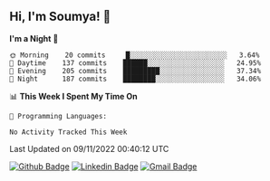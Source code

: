 ## Hi, I'm Soumya! 👋

<!--START_SECTION:waka-->
**I'm a Night 🦉** 

```text
🌞 Morning    20 commits     █░░░░░░░░░░░░░░░░░░░░░░░░   3.64% 
🌆 Daytime    137 commits    ██████░░░░░░░░░░░░░░░░░░░   24.95% 
🌃 Evening    205 commits    █████████░░░░░░░░░░░░░░░░   37.34% 
🌙 Night      187 commits    ████████░░░░░░░░░░░░░░░░░   34.06%

```


📊 **This Week I Spent My Time On** 

```text
💬 Programming Languages: 

No Activity Tracked This Week
```


 Last Updated on 09/11/2022 00:40:12 UTC
<!--END_SECTION:waka-->

[![Github Badge](https://img.shields.io/badge/-rubyruins-grey?style=for-the-badge&logo=github&logoColor=white&link=https://github.com/rubyruins/)](https://www.github.com/rubyruins/) 
[![Linkedin Badge](https://img.shields.io/badge/-Soumya%20Parekh-0072b1?style=for-the-badge&logo=Linkedin&logoColor=white&link=https://www.linkedin.com/in/Soumya-Parekh/)](https://www.linkedin.com/in/Soumya-Parekh/) 
[![Gmail Badge](https://img.shields.io/badge/-soumyaparekh.me@gmail.com-c14438?style=for-the-badge&logo=Gmail&logoColor=white&link=mailto:soumyaparekh.me@gmail.com)](mailto:soumyaparekh.me@gmail.com) 
